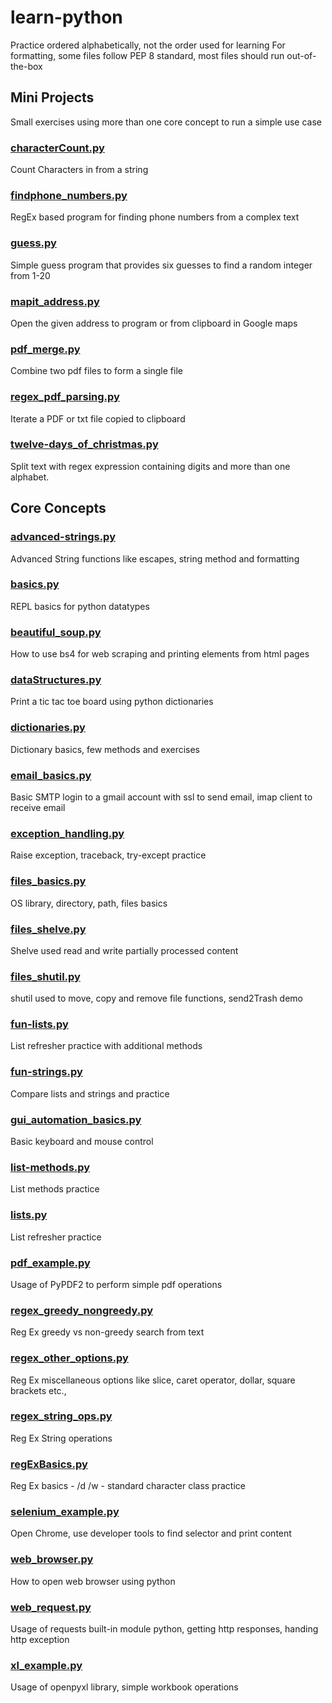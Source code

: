 # learn-python
Practice ordered alphabetically, not the order used for learning
For formatting, some files follow PEP 8 standard, most files should run out-of-the-box

## Mini Projects

Small exercises using more than one core concept to run a simple use case
<br/>

### [characterCount.py](mini_projects/characterCount.py)
Count Characters in from a string

### [findphone_numbers.py](mini_projects/findphone_numbers.py)
RegEx based program for finding phone numbers from a complex text

### [guess.py](mini_projects/guess.py)
Simple guess program that provides six guesses to find a random integer from 1-20

### [mapit_address.py](mini_projects/mapit_address.py)
Open the given address to program or from clipboard in Google maps

### [pdf_merge.py](mini_projects/pdf_merge.py)
Combine two pdf files to form a single file

### [regex_pdf_parsing.py](mini_projects/regex_pdf_parsing.py)
Iterate a PDF or txt file copied to clipboard

### [twelve-days_of_christmas.py](mini_projects/twelve-days_of_christmas.py)
Split text with regex expression containing digits and more than one alphabet.


## Core Concepts

### [advanced-strings.py](advanced-strings.py)
Advanced String functions like escapes, string method and formatting

### [basics.py](basics.py)
REPL basics for python datatypes

### [beautiful_soup.py](beautiful_soup.py)
How to use bs4 for web scraping and printing elements from html pages

### [dataStructures.py](dataStructures.py)
Print a tic tac toe board using python dictionaries

### [dictionaries.py](dictionaries.py)
Dictionary basics, few methods and exercises

### [email_basics.py](email_basics.py)
Basic SMTP login to a gmail account with ssl to send email, imap client to receive email

### [exception_handling.py](exception_handling.py)
Raise exception, traceback, try-except practice

### [files_basics.py](files_basics.py)
OS library, directory, path, files basics

### [files_shelve.py](files_shelve.py)
Shelve used read and write partially processed content

### [files_shutil.py](files_shutil.py)
shutil used to move, copy and remove file functions, send2Trash demo

### [fun-lists.py](fun-lists.py)
List refresher practice with additional methods

### [fun-strings.py](fun-strings.py)
Compare lists and strings and practice

### [gui_automation_basics.py](gui_automation_basics.py)
Basic keyboard and mouse control

### [list-methods.py](list-methods.py)
List methods practice

### [lists.py](lists.py)
List refresher practice

### [pdf_example.py](pdf_example.py)
Usage of PyPDF2 to perform simple pdf operations

### [regex_greedy_nongreedy.py](regex_greedy_nongreedy.py)
Reg Ex greedy vs non-greedy search from text

### [regex_other_options.py](regex_other_options.py)
Reg Ex miscellaneous options like slice, caret operator, dollar, square brackets etc.,

### [regex_string_ops.py](regex_string_ops.py)
Reg Ex String operations

### [regExBasics.py](regExBasics.py)
Reg Ex basics - /d /w - standard character class practice

### [selenium_example.py](selenium_example.py)
Open Chrome, use developer tools to find selector and print content

### [web_browser.py](web_browser.py)
How to open web browser using python

### [web_request.py](web_request.py)
Usage of requests built-in module python, getting http responses, handing http exception

### [xl_example.py](xl_example.py)
Usage of openpyxl library, simple workbook operations